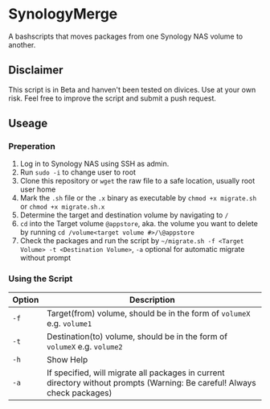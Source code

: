 # SynologyMerge
A bashscripts that moves packages from one Synology NAS volume to another.
## Disclaimer
This script is in Beta and hanven't been tested on divices. Use at your own risk. Feel free to improve the script and submit a push request.
## Useage
### Preperation
1. Log in to Synology NAS using SSH as admin.
2. Run `sudo -i` to change user to root
3. Clone this repository or `wget` the raw file to a safe location, usually root user home
4. Mark the `.sh` file or the `.x` binary as executable by `chmod +x migrate.sh` or `chmod +x migrate.sh.x`
5. Determine the target and destination volume by navigating to `/`
6. `cd` into the Target volume `@appstore`, aka. the volume you want to delete by running `cd /volume<target volume #>/\@appstore`
7. Check the packages and run the script by `~/migrate.sh -f <Target Volume> -t <Destination Volume>`, `-a` optional for automatic migrate without prompt

### Using the Script

|Option|Description|
|------|---|
| `-f` |Target(from) volume, should be in the form of `volumeX` e.g. `volume1`|
| `-t` |Destination(to) volume, should be in the form of `volumeX` e.g. `volume2`|
| `-h` |Show Help|
| `-a` |If specified, will migrate all packages in current directory without prompts (Warning: Be careful! Always check packages)|

